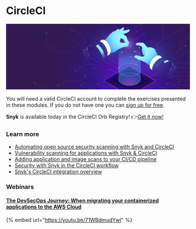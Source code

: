 # CircleCI

![](../../../.gitbook/assets/dotnet-2.png)

You will need a valid CircleCI account to complete the exercises presented in these modules. If you do not have one you can [sign up for free](https://circleci.com/signup/?source-button=free).

**Snyk** is available today in the CircleCI Orb Registry! 👉[Get it now!](https://circleci.com/orbs/registry/orb/snyk/snyk)

### Learn more

* [Automating open source security scanning with Snyk and CircleCI](https://snyk.io/blog/automating-open-source-security-scanning-with-snyk-and-circleci/)
* [Vulnerability scanning for applications with Snyk & CircleCI](https://www.hashicorp.com/resources/hashicorp-live-vulnerability-scanning-applications-with-snyk-and-circleci/)
* [Adding application and image scans to your CI/CD pipeline](https://circleci.com/blog/adding-application-and-image-scanning-to-your-cicd-pipeline/)
* [Security with Snyk in the CircleCI workflow](https://circleci.com/blog/security-with-snyk-in-the-circleci-workflow/)
* [Snyk's CircleCI integration overview](https://support.snyk.io/hc/en-us/articles/360004002278-CircleCI-integration-overview)

### Webinars

#### [The DevSecOps Journey: When migrating your containerized applications to the AWS Cloud](https://github.com/snyk-partners/snyk-circleci-eks/blob/develop/resources/AWS_Circle_Snyk_shared_webinar.pdf)

{% embed url="https://youtu.be/71WBdmudYwI" %}



